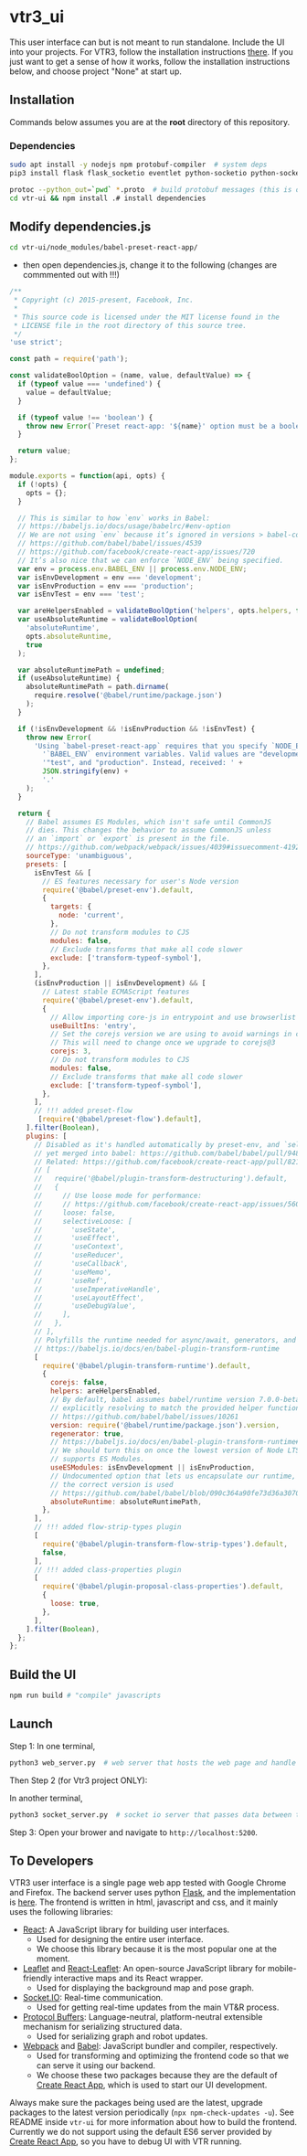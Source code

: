 # vtr3_ui

This user interface can but is not meant to run standalone. Include the UI into your projects. For VTR3, follow the installation instructions [there](https://github.com/utiasASRL/vtr3). If you just want to get a sense of how it works, follow the installation instructions below, and choose project "None" at start up.

## Installation

Commands below assumes you are at the **root** directory of this repository.

### Dependencies

```bash
sudo apt install -y nodejs npm protobuf-compiler  # system deps
pip3 install flask flask_socketio eventlet python-socketio python-socketio[client] websocket-client  # python deps
```
```bash
protoc --python_out=`pwd` *.proto  # build protobuf messages (this is optional since we commit the resulting python scripts, run this command after you make any change to the proto files)
cd vtr-ui && npm install .# install dependencies
```

## Modify dependencies.js

```bash
cd vtr-ui/node_modules/babel-preset-react-app/
```
- then open dependencies.js, change it to the following (changes are commmented out with !!!)
```javascript
/**
 * Copyright (c) 2015-present, Facebook, Inc.
 *
 * This source code is licensed under the MIT license found in the
 * LICENSE file in the root directory of this source tree.
 */
'use strict';

const path = require('path');

const validateBoolOption = (name, value, defaultValue) => {
  if (typeof value === 'undefined') {
    value = defaultValue;
  }

  if (typeof value !== 'boolean') {
    throw new Error(`Preset react-app: '${name}' option must be a boolean.`);
  }

  return value;
};

module.exports = function(api, opts) {
  if (!opts) {
    opts = {};
  }

  // This is similar to how `env` works in Babel:
  // https://babeljs.io/docs/usage/babelrc/#env-option
  // We are not using `env` because it’s ignored in versions > babel-core@6.10.4:
  // https://github.com/babel/babel/issues/4539
  // https://github.com/facebook/create-react-app/issues/720
  // It’s also nice that we can enforce `NODE_ENV` being specified.
  var env = process.env.BABEL_ENV || process.env.NODE_ENV;
  var isEnvDevelopment = env === 'development';
  var isEnvProduction = env === 'production';
  var isEnvTest = env === 'test';

  var areHelpersEnabled = validateBoolOption('helpers', opts.helpers, false);
  var useAbsoluteRuntime = validateBoolOption(
    'absoluteRuntime',
    opts.absoluteRuntime,
    true
  );

  var absoluteRuntimePath = undefined;
  if (useAbsoluteRuntime) {
    absoluteRuntimePath = path.dirname(
      require.resolve('@babel/runtime/package.json')
    );
  }

  if (!isEnvDevelopment && !isEnvProduction && !isEnvTest) {
    throw new Error(
      'Using `babel-preset-react-app` requires that you specify `NODE_ENV` or ' +
        '`BABEL_ENV` environment variables. Valid values are "development", ' +
        '"test", and "production". Instead, received: ' +
        JSON.stringify(env) +
        '.'
    );
  }

  return {
    // Babel assumes ES Modules, which isn't safe until CommonJS
    // dies. This changes the behavior to assume CommonJS unless
    // an `import` or `export` is present in the file.
    // https://github.com/webpack/webpack/issues/4039#issuecomment-419284940
    sourceType: 'unambiguous',
    presets: [
      isEnvTest && [
        // ES features necessary for user's Node version
        require('@babel/preset-env').default,
        {
          targets: {
            node: 'current',
          },
          // Do not transform modules to CJS
          modules: false,
          // Exclude transforms that make all code slower
          exclude: ['transform-typeof-symbol'],
        },
      ],
      (isEnvProduction || isEnvDevelopment) && [
        // Latest stable ECMAScript features
        require('@babel/preset-env').default,
        {
          // Allow importing core-js in entrypoint and use browserlist to select polyfills
          useBuiltIns: 'entry',
          // Set the corejs version we are using to avoid warnings in console
          // This will need to change once we upgrade to corejs@3
          corejs: 3,
          // Do not transform modules to CJS
          modules: false,
          // Exclude transforms that make all code slower
          exclude: ['transform-typeof-symbol'],
        },
      ],
      // !!! added preset-flow
       [require('@babel/preset-flow').default],
    ].filter(Boolean),
    plugins: [
      // Disabled as it's handled automatically by preset-env, and `selectiveLoose` isn't
      // yet merged into babel: https://github.com/babel/babel/pull/9486
      // Related: https://github.com/facebook/create-react-app/pull/8215
      // [
      //   require('@babel/plugin-transform-destructuring').default,
      //   {
      //     // Use loose mode for performance:
      //     // https://github.com/facebook/create-react-app/issues/5602
      //     loose: false,
      //     selectiveLoose: [
      //       'useState',
      //       'useEffect',
      //       'useContext',
      //       'useReducer',
      //       'useCallback',
      //       'useMemo',
      //       'useRef',
      //       'useImperativeHandle',
      //       'useLayoutEffect',
      //       'useDebugValue',
      //     ],
      //   },
      // ],
      // Polyfills the runtime needed for async/await, generators, and friends
      // https://babeljs.io/docs/en/babel-plugin-transform-runtime
      [
        require('@babel/plugin-transform-runtime').default,
        {
          corejs: false,
          helpers: areHelpersEnabled,
          // By default, babel assumes babel/runtime version 7.0.0-beta.0,
          // explicitly resolving to match the provided helper functions.
          // https://github.com/babel/babel/issues/10261
          version: require('@babel/runtime/package.json').version,
          regenerator: true,
          // https://babeljs.io/docs/en/babel-plugin-transform-runtime#useesmodules
          // We should turn this on once the lowest version of Node LTS
          // supports ES Modules.
          useESModules: isEnvDevelopment || isEnvProduction,
          // Undocumented option that lets us encapsulate our runtime, ensuring
          // the correct version is used
          // https://github.com/babel/babel/blob/090c364a90fe73d36a30707fc612ce037bdbbb24/packages/babel-plugin-transform-runtime/src/index.js#L35-L42
          absoluteRuntime: absoluteRuntimePath,
        },
      ],
      // !!! added flow-strip-types plugin
      [
        require('@babel/plugin-transform-flow-strip-types').default,
        false,
      ],
      // !!! added class-properties plugin
      [
        require('@babel/plugin-proposal-class-properties').default,
        {
          loose: true,
        },
      ],
    ].filter(Boolean),
  };
};

```
## Build the UI

```bash
npm run build # "compile" javascripts
```

## Launch

Step 1: In one terminal,

```bash
python3 web_server.py  # web server that hosts the web page and handle some requests from the frontend
```

Then Step 2 (for Vtr3 project ONLY):

In another terminal,

```bash
python3 socket_server.py  # socket io server that passes data between the frontend and other systems, mainly used to send updates from vtr to the frontend
```

Step 3: Open your brower and navigate to `http://localhost:5200`.

## To Developers

VTR3 user interface is a single page web app tested with Google Chrome and Firefox. The backend server uses python [Flask](https://flask.palletsprojects.com/en/1.1.x/), and the implementation is [here](./web_server.py). The frontend is written in html, javascript and css, and it mainly uses the following libraries:

- [React](https://reactjs.org/): A JavaScript library for building user interfaces.
  - Used for designing the entire user interface.
  - We choose this library because it is the most popular one at the moment.
- [Leaflet](https://leafletjs.com/) and [React-Leaflet](https://react-leaflet.js.org/): An open-source JavaScript library for mobile-friendly interactive maps and its React wrapper.
  - Used for displaying the background map and pose graph.
- [Socket.IO](https://socket.io/): Real-time communication.
  - Used for getting real-time updates from the main VT&R process.
- [Protocol Buffers](https://developers.google.com/protocol-buffers): Language-neutral, platform-neutral extensible mechanism for serializing structured data.
  - Used for serializing graph and robot updates.
- [Webpack](https://webpack.js.org/) and [Babel](https://babeljs.io/): JavaScript bundler and compiler, respectively.
  - Used for transforming and optimizing the frontend code so that we can serve it using our backend.
  - We choose these two packages because they are the default of [Create React App](https://create-react-app.dev/), which is used to start our UI development.

Always make sure the packages being used are the latest, upgrade packages to the latest version periodically (`npx npm-check-updates -u`). See README inside `vtr-ui` for more information about how to build the frontend. Currently we do not support using the default ES6 server provided by [Create React App](https://create-react-app.dev/), so you have to debug UI with VTR running.

